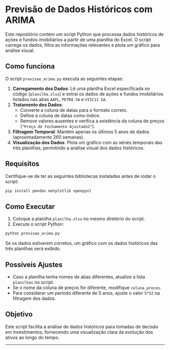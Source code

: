 # Previsão de Dados Históricos com ARIMA

Este repositório contém um script Python que processa dados históricos de ações e fundos imobiliários a partir de uma planilha do Excel. O script carrega os dados, filtra as informações relevantes e plota um gráfico para análise visual.

## Como funciona

O script `previsao_arima.py` executa as seguintes etapas:

1. **Carregamento dos Dados**: Lê uma planilha Excel especificada no código (`planilha.xlsx`) e extrai os dados de ações e fundos imobiliários listados nas abas `AAPL`, `PETR4 SA` e `VISC11 SA`.
2. **Tratamento dos Dados**:
   - Converte a coluna de datas para o formato correto.
   - Define a coluna de datas como índice.
   - Remove valores ausentes e verifica a existência da coluna de preços (`"Preço de Fechamento Ajustado2"`).
3. **Filtragem Temporal**: Mantém apenas os últimos 5 anos de dados (aproximadamente 260 semanas).
4. **Visualização dos Dados**: Plota um gráfico com as séries temporais das três planilhas, permitindo a análise visual dos dados históricos.

## Requisitos

Certifique-se de ter as seguintes bibliotecas instaladas antes de rodar o script:

```sh
pip install pandas matplotlib openpyxl
```

## Como Executar

1. Coloque a planilha `planilha.xlsx` no mesmo diretório do script.
2. Execute o script Python:

```sh
python previsao_arima.py
```

Se os dados estiverem corretos, um gráfico com os dados históricos das três planilhas será exibido.

## Possíveis Ajustes

- Caso a planilha tenha nomes de abas diferentes, atualize a lista `planilhas` no script.
- Se o nome da coluna de preços for diferente, modifique `coluna_precos`.
- Para considerar um período diferente de 5 anos, ajuste o valor `5*52` na filtragem dos dados.

## Objetivo

Este script facilita a análise de dados históricos para tomadas de decisão em investimentos, fornecendo uma visualização clara da evolução dos ativos ao longo do tempo.

---

